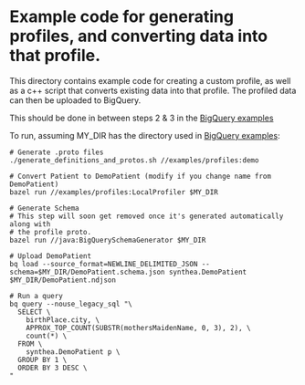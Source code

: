 # Example code for generating profiles, and converting data into that profile.

This directory contains example code for creating a custom profile, as well as a c++ script that converts existing data into that profile.  The profiled data can then be uploaded to BigQuery.

This should be done in between steps 2 & 3 in the [BigQuery examples](https://github.com/google/fhir/tree/master/examples/bigquery)

To run, assuming MY_DIR has the directory used in [BigQuery examples](https://github.com/google/fhir/tree/master/examples/bigquery):

```
# Generate .proto files
./generate_definitions_and_protos.sh //examples/profiles:demo

# Convert Patient to DemoPatient (modify if you change name from DemoPatient)
bazel run //examples/profiles:LocalProfiler $MY_DIR

# Generate Schema
# This step will soon get removed once it's generated automatically along with
# the profile proto.
bazel run //java:BigQuerySchemaGenerator $MY_DIR

# Upload DemoPatient
bq load --source_format=NEWLINE_DELIMITED_JSON --schema=$MY_DIR/DemoPatient.schema.json synthea.DemoPatient $MY_DIR/DemoPatient.ndjson

# Run a query
bq query --nouse_legacy_sql "\
  SELECT \
    birthPlace.city, \
    APPROX_TOP_COUNT(SUBSTR(mothersMaidenName, 0, 3), 2), \
    count(*) \
  FROM \
    synthea.DemoPatient p \
  GROUP BY 1 \
  ORDER BY 3 DESC \
"
```
